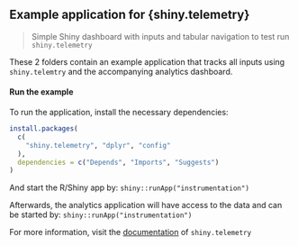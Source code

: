 ## Example application for {shiny.telemetry}

> Simple Shiny dashboard with inputs and tabular navigation to test run `shiny.telemetry`

These 2 folders contain an example application that tracks all inputs using `shiny.telemtry` and the accompanying analytics dashboard.

#### Run the example

To run the application, install the necessary dependencies:

```R
install.packages(
  c(
    "shiny.telemetry", "dplyr", "config"
  ),
  dependencies = c("Depends", "Imports", "Suggests")
)
```

And start the R/Shiny app by: `shiny::runApp("instrumentation")`

Afterwards, the analytics application will have access to the data and can be started by: `shiny::runApp("instrumentation")`

For more information, visit the [documentation](https://appsilon.github.io/shiny.telemetry/) of `shiny.telemetry`
